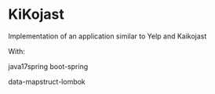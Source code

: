 # KiKojast

Implementation of an application 
similar to Yelp and Kaikojast

With:

java17spring boot-spring 

data-mapstruct-lombok
